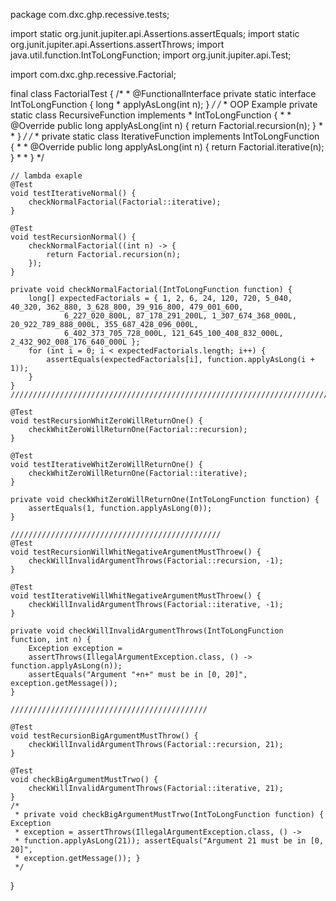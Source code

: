 package com.dxc.ghp.recessive.tests;

import static org.junit.jupiter.api.Assertions.assertEquals;
import static org.junit.jupiter.api.Assertions.assertThrows;
import java.util.function.IntToLongFunction;
import org.junit.jupiter.api.Test;

import com.dxc.ghp.recessive.Factorial;

final class FactorialTest {
	/*
	 * @FunctionalInterface private static interface IntToLongFunction { long
	 * applyAsLong(int n); }
	 */
	/*
	 * OOP Example private static class RecursiveFunction implements
	 * IntToLongFunction {
	 * 
	 * @Override public long applyAsLong(int n) { return Factorial.recursion(n); }
	 * 
	 * }
	 */
	/*
	 * private static class IterativeFunction implements IntToLongFunction {
	 * 
	 * @Override public long applyAsLong(int n) { return Factorial.iterative(n); }
	 * 
	 * }
	 */

	// lambda exaple
	@Test
	void testIterativeNormal() {
		checkNormalFactorial(Factorial::iterative);
	}

	@Test
	void testRecursionNormal() {
		checkNormalFactorial((int n) -> {
			return Factorial.recursion(n);
		});
	}

	private void checkNormalFactorial(IntToLongFunction function) {
		long[] expectedFactorials = { 1, 2, 6, 24, 120, 720, 5_040, 40_320, 362_880, 3_628_800, 39_916_800, 479_001_600,
				6_227_020_800L, 87_178_291_200L, 1_307_674_368_000L, 20_922_789_888_000L, 355_687_428_096_000L,
				6_402_373_705_728_000L, 121_645_100_408_832_000L, 2_432_902_008_176_640_000L };
		for (int i = 0; i < expectedFactorials.length; i++) {
			assertEquals(expectedFactorials[i], function.applyAsLong(i + 1));
		}
	}
	/////////////////////////////////////////////////////////////////////////////////////////////

	@Test
	void testRecursionWhitZeroWillReturnOne() {
		checkWhitZeroWillReturnOne(Factorial::recursion);
	}

	@Test
	void testIterativeWhitZeroWillReturnOne() {
		checkWhitZeroWillReturnOne(Factorial::iterative);
	}

	private void checkWhitZeroWillReturnOne(IntToLongFunction function) {
		assertEquals(1, function.applyAsLong(0));
	}

	///////////////////////////////////////////////
	@Test
	void testRecursionWillWhitNegativeArgumentMustThroew() {
		checkWillInvalidArgumentThrows(Factorial::recursion, -1);
	}

	@Test
	void testIterativeWillWhitNegativeArgumentMustThroew() {
		checkWillInvalidArgumentThrows(Factorial::iterative, -1);
	}

	private void checkWillInvalidArgumentThrows(IntToLongFunction function, int n) {
		Exception exception =
		assertThrows(IllegalArgumentException.class, () -> function.applyAsLong(n));
		assertEquals("Argument "+n+" must be in [0, 20]", exception.getMessage());
	}

	////////////////////////////////////////////

	@Test
	void testRecursionBigArgumentMustThrow() {
		checkWillInvalidArgumentThrows(Factorial::recursion, 21);
	}

	@Test
	void checkBigArgumentMustTrwo() {
		checkWillInvalidArgumentThrows(Factorial::iterative, 21);
	}
	/*
	 * private void checkBigArgumentMustTrwo(IntToLongFunction function) { Exception
	 * exception = assertThrows(IllegalArgumentException.class, () ->
	 * function.applyAsLong(21)); assertEquals("Argument 21 must be in [0, 20]",
	 * exception.getMessage()); }
	 */

}
